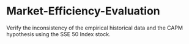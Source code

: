 # Market-Efficiency-Evaluation
Verify the inconsistency of the empirical historical data and the CAPM hypothesis using the SSE 50 Index stock.
